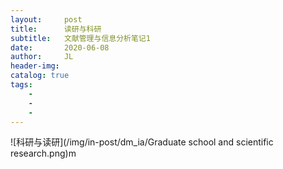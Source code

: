 ```yaml
---
layout:     post
title:      读研与科研
subtitle:   文献管理与信息分析笔记1
date:       2020-06-08
author:     JL
header-img: 
catalog: true
tags:
    - 
    - 
    - 
---
```


![科研与读研](/img/in-post/dm_ia/Graduate school and scientific research.png)m



 



 

 

